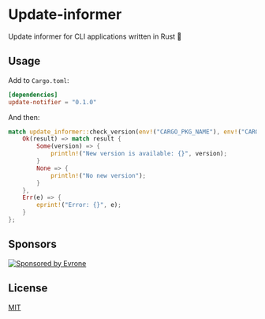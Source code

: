 # Update-informer

Update informer for CLI applications written in Rust 🦀

## Usage

Add to `Cargo.toml`:

```toml
[dependencies]
update-notifier = "0.1.0"
```

And then:

```rust
match update_informer::check_version(env!("CARGO_PKG_NAME"), env!("CARGO_PKG_VERSION")) {
    Ok(result) => match result {
        Some(version) => {
            println!("New version is available: {}", version);
        }
        None => {
            println!("No new version");
        }
    },
    Err(e) => {
        eprint!("Error: {}", e);
    }
};
```

## Sponsors

<p>
  <a href="https://evrone.com/?utm_source=github&utm_campaign=update-informer">
    <img src="https://www.mgrachev.com/assets/static/sponsored_by_evrone.svg?sanitize=true"
      alt="Sponsored by Evrone">
  </a>
</p>

## License

[MIT](https://choosealicense.com/licenses/mit)
